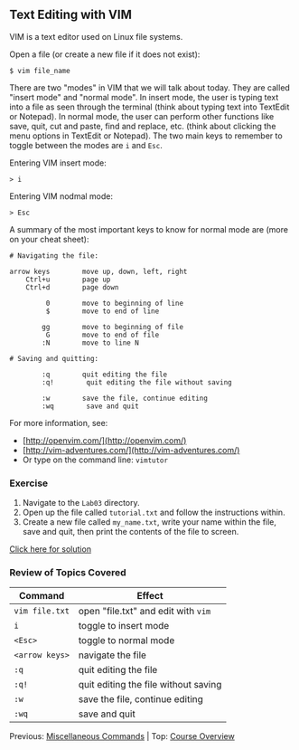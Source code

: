 ## Text Editing with VIM

VIM is a text editor used on Linux file systems.

Open a file (or create a new file if it does not exist):
```
$ vim file_name
```

There are two "modes" in VIM that we will talk about today. They are called "insert mode" and "normal mode". In insert mode, the user is typing text into a file as seen through the terminal (think about typing text into TextEdit or Notepad). In normal mode, the user can perform other functions like save, quit, cut and paste, find and replace, etc. (think about clicking the menu options in TextEdit or Notepad). The two main keys to remember to toggle between the modes are `i` and `Esc`.

Entering VIM insert mode:
```
> i
```

Entering VIM nodmal mode:
```
> Esc
```

A summary of the most important keys to know for normal mode are (more on your cheat sheet):
```
# Navigating the file:
  
arrow keys        move up, down, left, right
    Ctrl+u        page up
    Ctrl+d        page down
 
         0        move to beginning of line
         $        move to end of line
 
        gg        move to beginning of file
         G        move to end of file
        :N        move to line N
  
# Saving and quitting:
 
        :q        quit editing the file
        :q!        quit editing the file without saving
 
        :w        save the file, continue editing
        :wq        save and quit
```


For more information, see:
  * [http://openvim.com/](http://openvim.com/)
  * [http://vim-adventures.com/](http://vim-adventures.com/) 
  * Or type on the command line: `vimtutor`

### Exercise

1. Navigate to the `Lab03` directory.
2. Open up the file called `tutorial.txt` and follow the instructions within.
3. Create a new file called `my_name.txt`, write your name within the file, save and quit, then print the contents of the file to screen.

[Click here for solution](intro_to_linux_08_solution.md)

### Review of Topics Covered

| Command         | Effect     |
|-----------------|------------|
| `vim file.txt`  | open "file.txt" and edit with `vim` |
| `i`             | toggle to insert mode |
| `<Esc>`         | toggle to normal mode |
| `<arrow keys>`  | navigate the file |
| `:q`            | quit editing the file |
| `:q!`           | quit editing the file without saving |
| `:w`            | save the file, continue editing |
| `:wq`           | save and quit |

Previous: [Miscellaneous Commands](intro_to_linux_07.md) | Top: [Course Overview](../../index.md)

